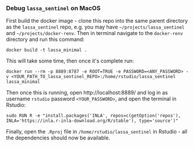 ### Debug `lassa_sentinel` on MacOS

First build the docker image - clone this repo into the same parent directory as the `lassa_sentinel` repo, e.g. you may have `~/projects/lassa_sentinel` and `~/projects/docker-renv`. Then in terminal navigate to the `docker-renv` directory and run this command:

```
docker build -t lassa_minimal .

```

This will take some time, then once it's complete run:

```
docker run --rm -p 8889:8787 -e ROOT=TRUE -e PASSWORD=<ANY_PASSWORD> -v <YOUR_PATH_TO_lassa_sentinel_REPO>:/home/rstudio/lassa_sentinel lassa_minimal
```

Then once this is running, open http://localhost:8889/ and log in as username `rstudio` password `<YOUR_PASSWORD>`, and open the terminal in Rstudio: 

```
sudo RUN R -e "install.packages('INLA', repos=c(getOption('repos'), INLA='https://inla.r-inla-download.org/R/stable'), type='source')"
```

Finally, open the `.Rproj` file in `/home/rstudio/lassa_sentinel` in Rstudio - all the dependencies should now be available. 
